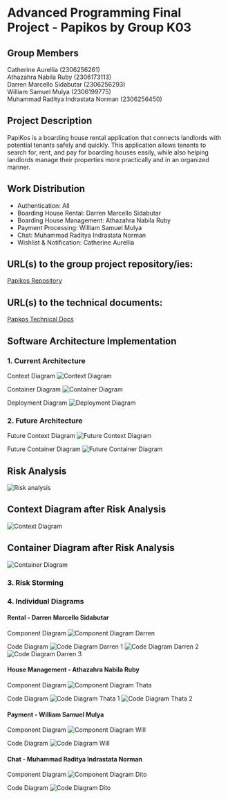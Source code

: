 # Advanced Programming Final Project - Papikos by Group K03
## **Group Members**
Catherine Aurellia (2306256261)<br>
Athazahra Nabila Ruby (2306173113)<br> 
Darren Marcello Sidabutar (2306256293)<br>
William Samuel Mulya (2306199775)<br>
Muhammad Raditya Indrastata Norman (2306256450) <br>

## **Project Description**
PapiKos is a boarding house rental application that connects landlords with potential tenants safely and quickly. This application allows tenants to search for, rent, and pay for boarding houses easily, while also helping landlords manage their properties more practically and in an organized manner.


## **Work Distribution**
* Authentication: All
* Boarding House Rental: Darren Marcello Sidabutar
* Boarding House Management: Athazahra Nabila Ruby
* Payment Processing: William Samuel Mulya
* Chat: Muhammad Raditya Indrastata Norman
* Wishlist & Notification: Catherine Aurellia


## URL(s) to the group project repository/ies:
[Papikos Repository](https://github.com/Group3-AdvProg/papikos)


## URL(s) to the technical documents:
[Papkos Technical Docs](https://docs.google.com/document/d/1UUP2N7lyEjMo6M4J-rEnBAB-YIbCyOc5ocVgWecGnYU/edit?tab=t.0)

## Software Architecture Implementation
### 1. Current Architecture
Context Diagram
![Context Diagram](images/context.png)

Container Diagram
![Container Diagram](images/container.png)

Deployment Diagram
![Deployment Diagram](images/deployment.png)

### 2. Future Architecture
Future Context Diagram
![Future Context Diagram](images/future_context.png)

Future Container Diagram
![Future Container Diagram](images/future_container.png)

## Risk Analysis
![Risk analysis](images/Risk.png)

## Context Diagram after Risk Analysis
![Context Diagram](images/Future_Context.png)

## Container Diagram after Risk Analysis
![Container Diagram](images/Future_Container.png)

### 3. Risk Storming


### 4. Individual Diagrams

#### Rental - Darren Marcello Sidabutar
Component Diagram
![Component Diagram Darren](images/Component_Darren.png)

Code Diagram
![Code Diagram Darren 1](images/Code1_Darren.png)
![Code Diagram Darren 2](images/Code2_Darren.png)
![Code Diagram Darren 3](images/Code3_Darren.png)

#### House Management - Athazahra Nabila Ruby
Component Diagram
![Component Diagram Thata](images/component_thata.png)

Code Diagram
![Code Diagram Thata 1](images/code_thata_1.png)
![Code Diagram Thata 2](images/code_thata_2.png)


#### Payment - William Samuel Mulya
Component Diagram
![Component Diagram Will](images/component_will.png)

Code Diagram
![Code Diagram Will](images/code_will.png)

#### Chat - Muhammad Raditya Indrastata Norman
Component Diagram
![Component Diagram Dito](images/Component_Dito.png)

Code Diagram
![Code Diagram Dito](images/Code_Dito.png)